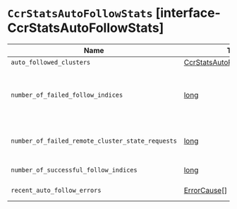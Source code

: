 # `CcrStatsAutoFollowStats` [interface-CcrStatsAutoFollowStats]

| Name | Type | Description |
| - | - | - |
| `auto_followed_clusters` | [CcrStatsAutoFollowedCluster](./CcrStatsAutoFollowedCluster.md)[] | &nbsp; |
| `number_of_failed_follow_indices` | [long](./long.md) | The number of indices that the auto-follow coordinator failed to automatically follow. The causes of recent failures are captured in the logs of the elected master node and in the `auto_follow_stats.recent_auto_follow_errors` field. |
| `number_of_failed_remote_cluster_state_requests` | [long](./long.md) | The number of times that the auto-follow coordinator failed to retrieve the cluster state from a remote cluster registered in a collection of auto-follow patterns. |
| `number_of_successful_follow_indices` | [long](./long.md) | The number of indices that the auto-follow coordinator successfully followed. |
| `recent_auto_follow_errors` | [ErrorCause](./ErrorCause.md)[] | An array of objects representing failures by the auto-follow coordinator. |
